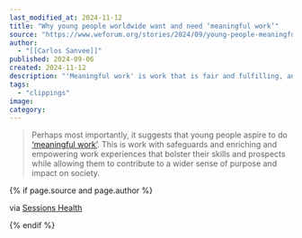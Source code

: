 ```yaml
---
last_modified_at: 2024-11-12
title: "Why young people worldwide want and need ‘meaningful work’"
source: "https://www.weforum.org/stories/2024/09/young-people-meaningful-work/"
author:
  - "[[Carlos Sanvee]]"
published: 2024-09-06
created: 2024-11-12
description: "'Meaningful work' is work that is fair and fulfilling, and which positively influences the growth and well being of young people and their communities."
tags:
  - "clippings"
image:
category:
---
```



> Perhaps most importantly, it suggests that young people aspire to do [‘meaningful work’](https://urldefense.com/v3/__https:/www.ymca.int/wp-content/uploads/2024/07/001_Future-Ready_Reimagining-Meaningful-Work-for-Young-People-1.pdf__;!!Im8kQaqBCw!qMXyEqmTFfJCE3unrHSujCIMwp13gN2avaUenrvAdE1A8s-awVW3cnsqz4uZfG2DakLVl6K5VU-VS5OcmzVmoKE$). This is work with safeguards and enriching and empowering work experiences that bolster their skills and prospects while allowing them to contribute to a wider sense of purpose and impact on society.

{% if page.source and page.author %}
  <p>via <a href="https://www.weforum.org/stories/2024/09/young-people-meaningful-work/">Sessions Health</a></p>
{% endif %}